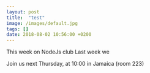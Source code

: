 ```yaml
---
layout: post
title:  "test"
image: /images/default.jpg
tags: []
date: 2018-08-02 10:56:00 +0200
---
```


This week on NodeJs club Last week we[]()

Join us next Thursday, at 10:00 in Jamaica (room 223)